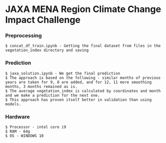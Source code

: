 # JAXA MENA Region Climate Change Impact Challenge

### Preprocessing

```shell
$ concat_df_train.ipynb - Getting the final dataset from files in the vegetation_index directory and saving
```

### Prediction

```shell
$ jaxa_solution.ipynb - We get the final prediction
$ The approach is based on the following - similar months of previous years are taken for 9, 8 are added, and for 12, 11 more smoothing months, 3 months remained as is. 
$ The average vegetation_index is calculated by coordinates and month and we make a prediction for the next one.
$ This approach has proven itself better in validation than using models.
```
### Hardware

```shell
$ Processor - intel core i9
$ RAM - 64g
$ OS - WINDOWS 10

